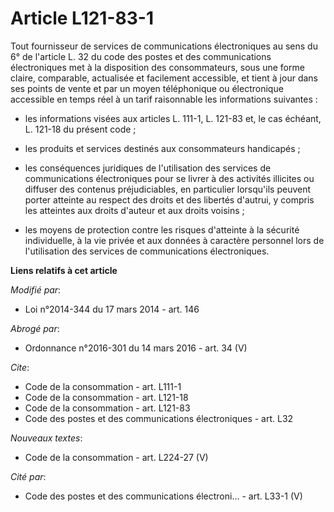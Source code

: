 # Article L121-83-1

Tout fournisseur de services de communications électroniques au sens du 6° de l'article L. 32 du code des postes et des
communications électroniques met à la disposition des consommateurs, sous une forme claire, comparable, actualisée et
facilement accessible, et tient à jour dans ses points de vente et par un moyen téléphonique ou électronique accessible en
temps réel à un tarif raisonnable les informations suivantes :

- les informations visées aux articles L. 111-1, L. 121-83 et, le cas échéant, L. 121-18 du présent code ;

- les produits et services destinés aux consommateurs handicapés ;

- les conséquences juridiques de l'utilisation des services de communications électroniques pour se livrer à des activités
illicites ou diffuser des contenus préjudiciables, en particulier lorsqu'ils peuvent porter atteinte au respect des droits et
des libertés d'autrui, y compris les atteintes aux droits d'auteur et aux droits voisins ;

- les moyens de protection contre les risques d'atteinte à la sécurité individuelle, à la vie privée et aux données à
caractère personnel lors de l'utilisation des services de communications électroniques.

**Liens relatifs à cet article**

_Modifié par_:

  - Loi n°2014-344 du 17 mars 2014 - art. 146

_Abrogé par_:

  - Ordonnance n°2016-301 du 14 mars 2016 - art. 34 (V)

_Cite_:

  - Code de la consommation - art. L111-1
  - Code de la consommation - art. L121-18
  - Code de la consommation - art. L121-83
  - Code des postes et des communications électroniques - art. L32

_Nouveaux textes_:

  - Code de la consommation - art. L224-27 (V)

_Cité par_:

  - Code des postes et des communications électroni... - art. L33-1 (V)
